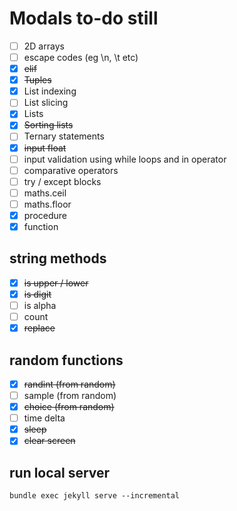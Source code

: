 # Modals to-do still

- [ ] 2D arrays
- [ ] escape codes (eg \n, \t etc)
- [x] ~~elif~~
- [x] ~~Tuples~~
- [x] List indexing
- [ ] List slicing
- [x] Lists
- [x] ~~Sorting lists~~
- [ ] Ternary statements
- [x] ~~input float~~
- [ ] input validation using while loops and in operator
- [ ] comparative operators
- [ ] try / except blocks
- [ ] maths.ceil
- [ ] maths.floor
- [x] procedure
- [x] function

## string methods
- [x] ~~is upper / lower~~
- [x] ~~is digit~~
- [ ] is alpha
- [ ] count
- [x] ~~replace~~

## random functions
- [x] ~~randint (from random)~~
- [ ] sample (from random)
- [x] ~~choice (from random)~~
- [ ] time delta
- [x] ~~sleep~~
- [x] ~~clear screen~~

## run local server
`bundle exec jekyll serve --incremental`
